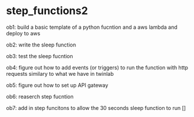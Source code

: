 # step_functions2

ob1: build a basic template of a python fucntion and a aws lambda and deploy to aws

ob2: write the sleep function 

ob3: test the sleep fucntion 

ob4: figure out how to add events (or triggers) to run the function with http requests similary to what we have in twinlab

ob5: figure out how to set up API gateway 

ob6: reaserch step fucntion 

ob7: add in step funcitons to allow the 30 seconds sleep function to run []
